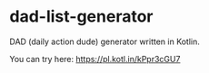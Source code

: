 # dad-list-generator
DAD (daily action dude) generator written in Kotlin.

You can try here: https://pl.kotl.in/kPpr3cGU7
